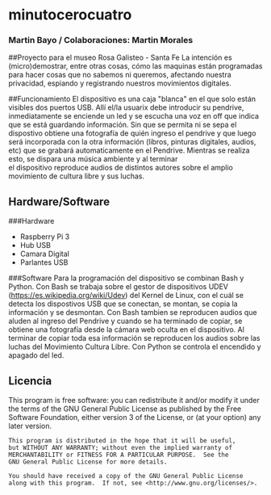 # minutocerocuatro
### Martin Bayo / Colaboraciones: Martin Morales 
##Proyecto para el museo Rosa Galisteo - Santa Fe
La intención es (micro)demostrar, entre otras cosas, cómo las maquinas están programadas para hacer cosas que no sabemos ni queremos, afectando nuestra privacidad, espiando y registrando nuestros movimientos digitales. 

##Funcionamiento
El dispositivo es una caja "blanca" en el que solo están visibles dos puertos USB. Allí el/la usuarix debe introducir su pendrive, inmediatamente se enciende un led y se escucha una voz en off que indica que se está guardando información. Sin que se permita ni se sepa el dispostivo obtiene una fotografía de quién ingreso el pendrive y que luego será incorporada con la otra información (libros, pinturas digitales, audios, etc) que se grabará automaticamente en el Pendrive. Mientras se realiza esto, se dispara una música ambiente y al terminar    
el dispositivo reproduce audios de distintos autores sobre el amplio movimiento de cultura libre y sus luchas.

 
## Hardware/Software

###Hardware
- Raspberry Pi 3
- Hub USB
- Camara Digital
- Parlantes USB

###Software
Para la programación del dispositivo se combinan Bash y Python.
Con Bash se trabaja sobre el gestor de dispositivos UDEV (https://es.wikipedia.org/wiki/Udev) del Kernel de Linux, con el cuál se detecta los dispostivos USB que se conectan, se montan, se copia la información y se desmontan. Con Bash tambien se reproducen audios que aluden al ingreso del Pendrive y cuando se ha terminado de copiar, se obtiene una fotografía desde la cámara web oculta en el dispositivo. Al terminar de copiar toda esa información se reproducen los audios sobre las luchas del Movimiento Cultura Libre.
Con Python se controla el encendido y apagado del led.

## Licencia
 This program is free software: you can redistribute it and/or modify
    it under the terms of the GNU General Public License as published by
    the Free Software Foundation, either version 3 of the License, or
    (at your option) any later version.

    This program is distributed in the hope that it will be useful,
    but WITHOUT ANY WARRANTY; without even the implied warranty of
    MERCHANTABILITY or FITNESS FOR A PARTICULAR PURPOSE.  See the
    GNU General Public License for more details.

    You should have received a copy of the GNU General Public License
    along with this program.  If not, see <http://www.gnu.org/licenses/>.

